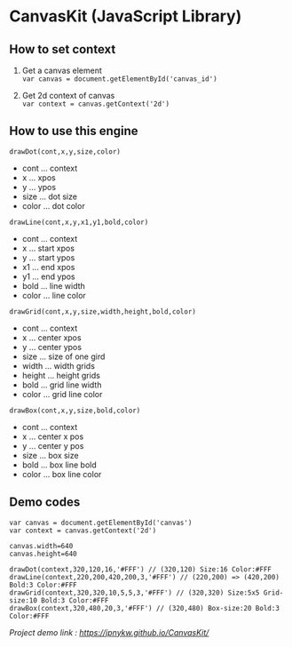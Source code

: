 # CanvasKit (JavaScript Library)

## How to set context
1. Get a canvas element  
`var canvas = document.getElementById('canvas_id')`

2. Get 2d context of canvas  
`var context = canvas.getContext('2d')`  

## How to use this engine

`drawDot(cont,x,y,size,color)`  
* cont ... context  
* x ... xpos  
* y ... ypos  
* size ... dot size  
* color ... dot color  

`drawLine(cont,x,y,x1,y1,bold,color)`  
* cont ... context
* x ... start xpos  
* y ... start ypos   
* x1 ... end xpos  
* y1 ... end ypos  
* bold ... line width  
* color ... line color  

`drawGrid(cont,x,y,size,width,height,bold,color)`  
* cont ... context  
* x ... center xpos  
* y ... center ypos  
* size ... size of one gird    
* width ... width grids  
* height ... height grids  
* bold ... grid line width  
* color ... grid line color  

`drawBox(cont,x,y,size,bold,color)`
* cont ... context  
* x ... center x pos  
* y ... center y pos  
* size ... box size  
* bold ... box line bold  
* color ... box line color  

## Demo codes
`var canvas = document.getElementById('canvas')`  
`var context = canvas.getContext('2d')`  

`canvas.width=640`  
`canvas.height=640`  

`drawDot(context,320,120,16,'#FFF') // (320,120) Size:16 Color:#FFF`  
`drawLine(context,220,200,420,200,3,'#FFF') // (220,200) => (420,200) Bold:3 Color:#FFF`  
`drawGrid(context,320,320,10,5,5,3,'#FFF') // (320,320) Size:5x5 Grid-size:10 Bold:3 Color:#FFF`  
`drawBox(context,320,480,20,3,'#FFF') // (320,480) Box-size:20 Bold:3 Color:#FFF`  

*Project demo link : https://jpnykw.github.io/CanvasKit/*
